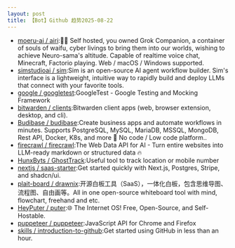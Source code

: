 ```yaml
---
layout: post
title: 【Bot】Github 趋势2025-08-22
---
```


* [moeru-ai / airi](https://github.com/moeru-ai/airi):💖🧸 Self hosted, you owned Grok Companion, a container of souls of waifu, cyber livings to bring them into our worlds, wishing to achieve Neuro-sama's altitude. Capable of realtime voice chat, Minecraft, Factorio playing. Web / macOS / Windows supported.
* [simstudioai / sim](https://github.com/simstudioai/sim):Sim is an open-source AI agent workflow builder. Sim's interface is a lightweight, intuitive way to rapidly build and deploy LLMs that connect with your favorite tools.
* [google / googletest](https://github.com/google/googletest):GoogleTest - Google Testing and Mocking Framework
* [bitwarden / clients](https://github.com/bitwarden/clients):Bitwarden client apps (web, browser extension, desktop, and cli).
* [Budibase / budibase](https://github.com/Budibase/budibase):Create business apps and automate workflows in minutes. Supports PostgreSQL, MySQL, MariaDB, MSSQL, MongoDB, Rest API, Docker, K8s, and more 🚀 No code / Low code platform..
* [firecrawl / firecrawl](https://github.com/firecrawl/firecrawl):The Web Data API for AI - Turn entire websites into LLM-ready markdown or structured data 🔥
* [HunxByts / GhostTrack](https://github.com/HunxByts/GhostTrack):Useful tool to track location or mobile number
* [nextjs / saas-starter](https://github.com/nextjs/saas-starter):Get started quickly with Next.js, Postgres, Stripe, and shadcn/ui.
* [plait-board / drawnix](https://github.com/plait-board/drawnix):开源白板工具（SaaS），一体化白板，包含思维导图、流程图、自由画等。All in one open-source whiteboard tool with mind, flowchart, freehand and etc.
* [HeyPuter / puter](https://github.com/HeyPuter/puter):🌐 The Internet OS! Free, Open-Source, and Self-Hostable.
* [puppeteer / puppeteer](https://github.com/puppeteer/puppeteer):JavaScript API for Chrome and Firefox
* [skills / introduction-to-github](https://github.com/skills/introduction-to-github):Get started using GitHub in less than an hour.
